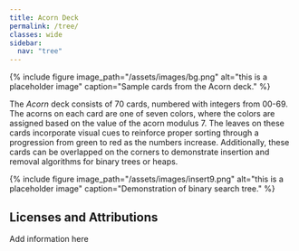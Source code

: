 ```yaml
---
title: Acorn Deck
permalink: /tree/
classes: wide
sidebar:
  nav: "tree"
---
```


{% include figure image_path="/assets/images/bg.png" alt="this is a placeholder image" caption="Sample cards from the Acorn deck." %}

The *Acorn* deck consists of 70 cards, numbered with integers from 00-69. The acorns
on each card are one of seven colors, where the colors are assigned based on the value
of the acorn modulus 7. The leaves on these cards incorporate visual cues to reinforce
proper sorting through a progression from green to red as the numbers increase.
Additionally, these cards can be overlapped on the corners to demonstrate
insertion and removal algorithms for binary trees or heaps.

{% include figure image_path="/assets/images/insert9.png" alt="this is a placeholder image" caption="Demonstration
of binary search tree." %}

## Licenses and Attributions

Add information here
